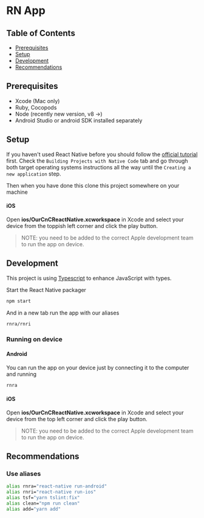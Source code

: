 # RN App

## Table of Contents

* [Prerequisites](#prerequisites)
* [Setup](#setup)
* [Development](#development)
* [Recommendations](#recommendations)


## Prerequisites

* Xcode (Mac only)
* Ruby, Cocopods
* Node (recently new version, v8 ->)
* Android Studio or android SDK installed separately

## Setup

If you haven't used React Native before you should follow the [official tutorial](https://facebook.github.io/react-native/docs/getting-started.html) first.
Check the `Building Projects with Native Code` tab and go through both target operating systems instructions
all the way until the `Creating a new application` step.

Then when you have done this clone this project somewhere on your machine

#### iOS

Open **ios/OurCnCReactNative.xcworkspace** in Xcode and select your device from the toppish left corner and click the play button.

> NOTE: you need to be added to the correct Apple development team to run the app on device.

## Development

This project is using [Typescript](https://www.typescriptlang.org/) to enhance JavaScript with types.

Start the React Native packager

```sh
npm start
```

And in a new tab run the app with our aliases

```sh
rnra/rnri
```

### Running on device

#### Android

You can run the app on your device just by connecting it to the computer and running

```sh
rnra
```

#### iOS

Open **ios/OurCnCReactNative.xcworkspace** in Xcode and select your device from the top left corner and click the play button.

> NOTE: you need to be added to the correct Apple development team to run the app on device.

## Recommendations
### Use aliases
```sh
alias rnra="react-native run-android"
alias rnri="react-native run-ios"
alias tsf="yarn tslint:fix"
alias clean="npm run clean"
alias add="yarn add"
```
